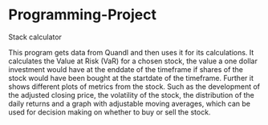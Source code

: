 # Programming-Project
Stack calculator

This program gets data from Quandl and then uses it for its calculations.
It calculates the Value at Risk (VaR) for a chosen stock, the value a one dollar investment would have at the enddate of the timeframe
if shares of the stock would have been bought at the startdate of the timeframe.
Further it shows different plots of metrics from the stock. Such as the development of the adjusted closing price, 
the volatility of the stock, the distribution of the daily returns and a graph with adjustable moving averages, 
which can be used for decision making on whether to buy or sell the stock.
